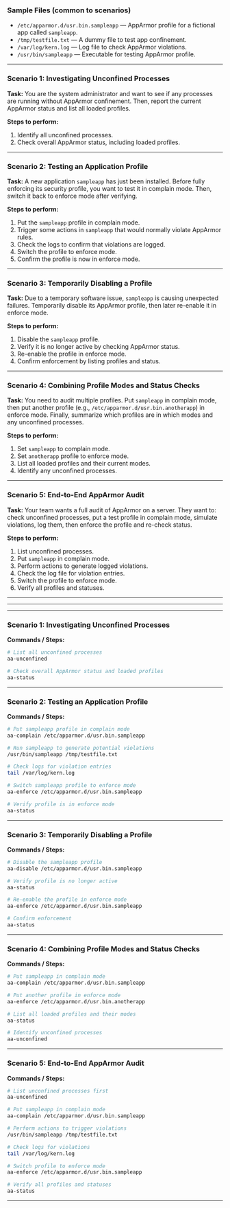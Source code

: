 ### **Sample Files (common to scenarios)**

* `/etc/apparmor.d/usr.bin.sampleapp` — AppArmor profile for a fictional app called `sampleapp`.
* `/tmp/testfile.txt` — A dummy file to test app confinement.
* `/var/log/kern.log` — Log file to check AppArmor violations.
* `/usr/bin/sampleapp` — Executable for testing AppArmor profile.

---

### **Scenario 1: Investigating Unconfined Processes**

**Task:**
You are the system administrator and want to see if any processes are running without AppArmor confinement. Then, report the current AppArmor status and list all loaded profiles.

**Steps to perform:**

1. Identify all unconfined processes.
2. Check overall AppArmor status, including loaded profiles.

---

### **Scenario 2: Testing an Application Profile**

**Task:**
A new application `sampleapp` has just been installed. Before fully enforcing its security profile, you want to test it in complain mode. Then, switch it back to enforce mode after verifying.

**Steps to perform:**

1. Put the `sampleapp` profile in complain mode.
2. Trigger some actions in `sampleapp` that would normally violate AppArmor rules.
3. Check the logs to confirm that violations are logged.
4. Switch the profile to enforce mode.
5. Confirm the profile is now in enforce mode.

---

### **Scenario 3: Temporarily Disabling a Profile**

**Task:**
Due to a temporary software issue, `sampleapp` is causing unexpected failures. Temporarily disable its AppArmor profile, then later re-enable it in enforce mode.

**Steps to perform:**

1. Disable the `sampleapp` profile.
2. Verify it is no longer active by checking AppArmor status.
3. Re-enable the profile in enforce mode.
4. Confirm enforcement by listing profiles and status.

---

### **Scenario 4: Combining Profile Modes and Status Checks**

**Task:**
You need to audit multiple profiles. Put `sampleapp` in complain mode, then put another profile (e.g., `/etc/apparmor.d/usr.bin.anotherapp`) in enforce mode. Finally, summarize which profiles are in which modes and any unconfined processes.

**Steps to perform:**

1. Set `sampleapp` to complain mode.
2. Set `anotherapp` profile to enforce mode.
3. List all loaded profiles and their current modes.
4. Identify any unconfined processes.

---

### **Scenario 5: End-to-End AppArmor Audit**

**Task:**
Your team wants a full audit of AppArmor on a server. They want to: check unconfined processes, put a test profile in complain mode, simulate violations, log them, then enforce the profile and re-check status.

**Steps to perform:**

1. List unconfined processes.
2. Put `sampleapp` in complain mode.
3. Perform actions to generate logged violations.
4. Check the log file for violation entries.
5. Switch the profile to enforce mode.
6. Verify all profiles and statuses.

---
---
---

### **Scenario 1: Investigating Unconfined Processes**

**Commands / Steps:**

```bash
# List all unconfined processes
aa-unconfined

# Check overall AppArmor status and loaded profiles
aa-status
```

---

### **Scenario 2: Testing an Application Profile**

**Commands / Steps:**

```bash
# Put sampleapp profile in complain mode
aa-complain /etc/apparmor.d/usr.bin.sampleapp

# Run sampleapp to generate potential violations
/usr/bin/sampleapp /tmp/testfile.txt

# Check logs for violation entries
tail /var/log/kern.log

# Switch sampleapp profile to enforce mode
aa-enforce /etc/apparmor.d/usr.bin.sampleapp

# Verify profile is in enforce mode
aa-status
```

---

### **Scenario 3: Temporarily Disabling a Profile**

**Commands / Steps:**

```bash
# Disable the sampleapp profile
aa-disable /etc/apparmor.d/usr.bin.sampleapp

# Verify profile is no longer active
aa-status

# Re-enable the profile in enforce mode
aa-enforce /etc/apparmor.d/usr.bin.sampleapp

# Confirm enforcement
aa-status
```

---

### **Scenario 4: Combining Profile Modes and Status Checks**

**Commands / Steps:**

```bash
# Put sampleapp in complain mode
aa-complain /etc/apparmor.d/usr.bin.sampleapp

# Put another profile in enforce mode
aa-enforce /etc/apparmor.d/usr.bin.anotherapp

# List all loaded profiles and their modes
aa-status

# Identify unconfined processes
aa-unconfined
```

---

### **Scenario 5: End-to-End AppArmor Audit**

**Commands / Steps:**

```bash
# List unconfined processes first
aa-unconfined

# Put sampleapp in complain mode
aa-complain /etc/apparmor.d/usr.bin.sampleapp

# Perform actions to trigger violations
/usr/bin/sampleapp /tmp/testfile.txt

# Check logs for violations
tail /var/log/kern.log

# Switch profile to enforce mode
aa-enforce /etc/apparmor.d/usr.bin.sampleapp

# Verify all profiles and statuses
aa-status
```

---
